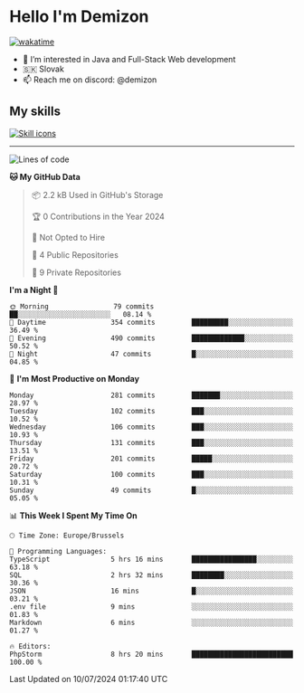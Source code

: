 # Hello I'm Demizon
[![wakatime](https://wakatime.com/badge/user/6ad1949f-d6d7-44f9-9eee-c35e54cc499b.svg)](https://wakatime.com/@6ad1949f-d6d7-44f9-9eee-c35e54cc499b)
- 👀 I’m interested in Java and Full-Stack Web development
- 🇸🇰 Slovak
- 📫 Reach me on discord: @demizon

## My skills
[![Skill icons](https://skillicons.dev/icons?i=java,js,ts,html,css,react,nextjs,tailwind,supabase,py,git,docker,linux,mysql,postgres,mongo&theme=dark)](https://github.com/Demizon3433)

---

<!--START_SECTION:waka-->
![Lines of code](https://img.shields.io/badge/From%20Hello%20World%20I%27ve%20Written-305.7%20thousand%20lines%20of%20code-blue)

**🐱 My GitHub Data** 

> 📦 2.2 kB Used in GitHub's Storage 
 > 
> 🏆 0 Contributions in the Year 2024
 > 
> 🚫 Not Opted to Hire
 > 
> 📜 4 Public Repositories 
 > 
> 🔑 9 Private Repositories 
 > 
**I'm a Night 🦉** 

```text
🌞 Morning                79 commits          ██░░░░░░░░░░░░░░░░░░░░░░░   08.14 % 
🌆 Daytime                354 commits         █████████░░░░░░░░░░░░░░░░   36.49 % 
🌃 Evening                490 commits         █████████████░░░░░░░░░░░░   50.52 % 
🌙 Night                  47 commits          █░░░░░░░░░░░░░░░░░░░░░░░░   04.85 % 
```
📅 **I'm Most Productive on Monday** 

```text
Monday                   281 commits         ███████░░░░░░░░░░░░░░░░░░   28.97 % 
Tuesday                  102 commits         ███░░░░░░░░░░░░░░░░░░░░░░   10.52 % 
Wednesday                106 commits         ███░░░░░░░░░░░░░░░░░░░░░░   10.93 % 
Thursday                 131 commits         ███░░░░░░░░░░░░░░░░░░░░░░   13.51 % 
Friday                   201 commits         █████░░░░░░░░░░░░░░░░░░░░   20.72 % 
Saturday                 100 commits         ███░░░░░░░░░░░░░░░░░░░░░░   10.31 % 
Sunday                   49 commits          █░░░░░░░░░░░░░░░░░░░░░░░░   05.05 % 
```


📊 **This Week I Spent My Time On** 

```text
🕑︎ Time Zone: Europe/Brussels

💬 Programming Languages: 
TypeScript               5 hrs 16 mins       ████████████████░░░░░░░░░   63.18 % 
SQL                      2 hrs 32 mins       ████████░░░░░░░░░░░░░░░░░   30.36 % 
JSON                     16 mins             █░░░░░░░░░░░░░░░░░░░░░░░░   03.21 % 
.env file                9 mins              ░░░░░░░░░░░░░░░░░░░░░░░░░   01.83 % 
Markdown                 6 mins              ░░░░░░░░░░░░░░░░░░░░░░░░░   01.27 % 

🔥 Editors: 
PhpStorm                 8 hrs 20 mins       █████████████████████████   100.00 % 
```


 Last Updated on 10/07/2024 01:17:40 UTC
<!--END_SECTION:waka-->
